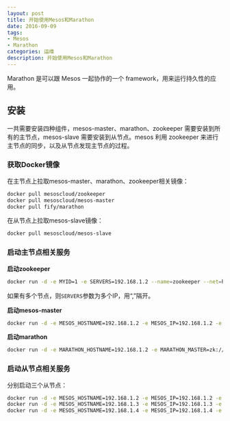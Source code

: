 ```yaml
---
layout: post
title: 开始使用Mesos和Marathon
date: 2016-09-09
tags:
- Mesos
- Marathon
categories: 运维
description: 开始使用Mesos和Marathon
---
```


Marathon 是可以跟 Mesos 一起协作的一个 framework，用来运行持久性的应用。

## 安装

一共需要安装四种组件，mesos-master、marathon、zookeeper 需要安装到所有的主节点，mesos-slave 需要安装到从节点。mesos 利用 zookeeper 来进行主节点的同步，以及从节点发现主节点的过程。

### 获取Docker镜像

在主节点上拉取mesos-master、marathon、zookeeper相关镜像：
```bash
docker pull mesoscloud/zookeeper
docker pull mesoscloud/mesos-master
docker pull fify/marathon
```
在从节点上拉取mesos-slave镜像：
```bash
docker pull mesoscloud/mesos-slave
```

### 启动主节点相关服务

**启动zookeeper**

```bash
docker run -d -e MYID=1 -e SERVERS=192.168.1.2 --name=zookeeper --net=host --restart=always mesoscloud/zookeeper
```
如果有多个节点，则`SERVERS`参数为多个IP，用“,”隔开。


**启动mesos-master**

```bash
docker run -d -e MESOS_HOSTNAME=192.168.1.2 -e MESOS_IP=192.168.1.2 -e MESOS_QUORUM=1 -e MESOS_ZK=zk://192.168.1.2:2181/mesos --name mesos-master --net host --restart always mesoscloud/mesos-master
```

**启动marathon**

```bash
docker run -d -e MARATHON_HOSTNAME=192.168.1.2 -e MARATHON_MASTER=zk://192.168.1.2:2181/mesos -e MARATHON_ZK=zk://192.168.1.2:2181/marathon --name marathon -p 8097:8080 --restart always fify/marathon
```

### 启动从节点相关服务

分别启动三个从节点：
```bash
docker run -d -e MESOS_HOSTNAME=192.168.1.2 -e MESOS_IP=192.168.1.2 -e MESOS_MASTER=zk://192.168.1.2:2181/mesos -v /sys/fs/cgroup:/sys/fs/cgroup -v /var/run/docker.sock:/var/run/docker.sock --name mesos-slave --net host --privileged --restart always mesoscloud/mesos-slave
docker run -d -e MESOS_HOSTNAME=192.168.1.3 -e MESOS_IP=192.168.1.3 -e MESOS_MASTER=zk://192.168.1.2:2181/mesos -v /sys/fs/cgroup:/sys/fs/cgroup -v /var/run/docker.sock:/var/run/docker.sock --name mesos-slave --net host --privileged --restart always mesoscloud/mesos-slave
docker run -d -e MESOS_HOSTNAME=192.168.1.4 -e MESOS_IP=192.168.1.4 -e MESOS_MASTER=zk://192.168.1.2:2181/mesos -v /sys/fs/cgroup:/sys/fs/cgroup -v /var/run/docker.sock:/var/run/docker.sock --name mesos-slave --net host --privileged --restart always mesoscloud/mesos-slave
```

